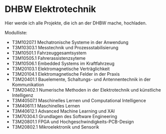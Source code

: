 # DHBW Elektrotechnik
Hier werde ich alle Projekte, die ich an der DHBW mache, hochladen.  

Modulliste:
* T3M10207.1	Mechatronische Systeme in der Anwendung
* T3M10303.1	Messtechnik und Prozessstabilisierung
* T3M10501.1	Fahrzeuggesamtsystem
* T3M10505.1	Fahrerassistenzsyteme
* T3M10506.1	Embedded Systems im Kraftfahrzeug
* T3M20103.1	Elektromagnetische Verträglichkeit
* T3M20104.1	Elektromagnetische Felder in der Praxis
* T3M20401.1	Bauelemente, Schaltungs- und Antennentechnik in der Kommunikation
* T3M20402.1	Numerische Methoden in der Elektrotechnik und künstliche Intelligenz
* T3M40507.1	Maschinelles Lernen und Computational Intelligence
* T3M40611.1	Maschinelles Lernen
* T3M40612.1	Advanced Machine Learning und XAI
* T3M70304.1	Grundlagen des Software Engineering
* T3M20801.1	FPGA und Hochgeschwindigkeits-PCB-Design
* T3M20802.1	Mikroelektronik und Sensorik

